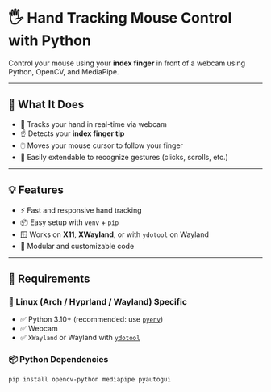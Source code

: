 # 🖐️ Hand Tracking Mouse Control with Python

Control your mouse using your **index finger** in front of a webcam using Python, OpenCV, and MediaPipe.

---

## 📸 What It Does

- 🧠 Tracks your hand in real-time via webcam
- ☝️ Detects your **index finger tip**
- 🖱️ Moves your mouse cursor to follow your finger
- 🧪 Easily extendable to recognize gestures (clicks, scrolls, etc.)

---

## 💡 Features

- ⚡ Fast and responsive hand tracking
- 📦 Easy setup with `venv` + `pip`
- 🪟 Works on **X11**, **XWayland**, or with `ydotool` on Wayland
- 🧩 Modular and customizable code

---

## 🧰 Requirements

### 🐧 Linux (Arch / Hyprland / Wayland) Specific

- ✅ Python 3.10+ (recommended: use [`pyenv`](https://github.com/pyenv/pyenv))
- ✅ Webcam
- ✅ `XWayland` or Wayland with [`ydotool`](https://github.com/ReimuNotMoe/ydotool)

### 📦 Python Dependencies

```bash
pip install opencv-python mediapipe pyautogui
